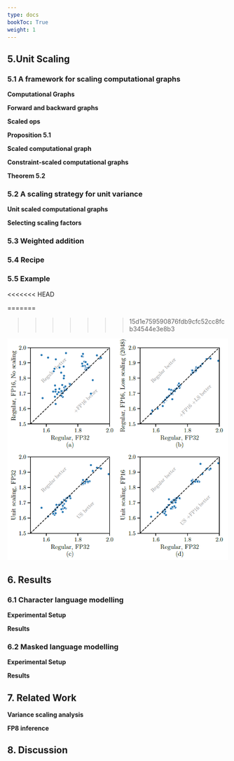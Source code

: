 ```yaml
---
type: docs
bookToc: True
weight: 1
---
```


## 5.Unit Scaling

### 5.1 A framework for scaling computational graphs

**Computational Graphs**

**Forward and backward graphs**

**Scaled ops**

**Proposition 5.1**

**Scaled computational graph**

**Constraint-scaled computational graphs**

**Theorem 5.2**

### 5.2 A scaling strategy for unit variance

**Unit scaled computational graphs**

**Selecting scaling factors**

### 5.3 Weighted addition

### 5.4 Recipe

### 5.5 Example
<<<<<<< HEAD

=======
>>>>>>> 15d1e759590876fdb9cfc52cc8fcb34544e3e8b3
<p align="center">
    <img src='Figure4.png' width="600">
</p>

## 6. Results

### 6.1 Character language modelling

**Experimental Setup**

**Results**

### 6.2 Masked language modelling

**Experimental Setup**

**Results**

## 7. Related Work

**Variance scaling analysis**

**FP8 inference**

## 8. Discussion


